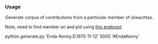### Usage

Generate corpus of contributions from a particular member of oireachtas.

Note, need to find member uri and pId using [this endpoint](https://api.oireachtas.ie/).

python generate.py 'Enda-Kenny.D.1975-11-12' 5000 '#EndaKenny'